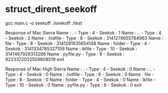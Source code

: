 # struct_dirent_seekoff

gcc main.c -o seekoff
./seekoff ./test

Response of Mac Sierra
Name : .	 - Type : 4	 - Seekok : 1
Name : ..	 - Type : 4	 - Seekok : 2
Name : .hidfile	 - Type : 8	 - Seekok : 3141274655784963
Name : file	 - Type : 8	 - Seekok : 3141291835654148
Name : folder	 - Type : 4	 - Seekok : 3141334785327109
Name : lkfile	 - Type : 10	 - Seekok : 3141467929313286
Name : pyfile.py	 - Type : 8	 - Seekok : 9223372032559808519
exit

Response of Mac High Sierra
Name : .	 - Type : 4	 - Seekok : 0
Name : ..	 - Type : 4	 - Seekok : 0
Name : .hidfile	 - Type : 8	 - Seekok : 0
Name : file	 - Type : 8	 - Seekok : 0
Name : folder	 - Type : 4	 - Seekok : 0
Name : lkfile	 - Type : 10	 - Seekok : 0
Name : pyfile.py	 - Type : 8	 - Seekok : 0
exit
